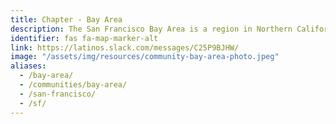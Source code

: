 ```yaml
---
title: Chapter - Bay Area
description: The San Francisco Bay Area is a region in Northern California spanning the city of San Francisco and surrounding counties.
identifier: fas fa-map-marker-alt
link: https://latinos.slack.com/messages/C25P9BJHW/
image: "/assets/img/resources/community-bay-area-photo.jpeg"
aliases:
  - /bay-area/
  - /communities/bay-area/
  - /san-francisco/
  - /sf/
---
```

